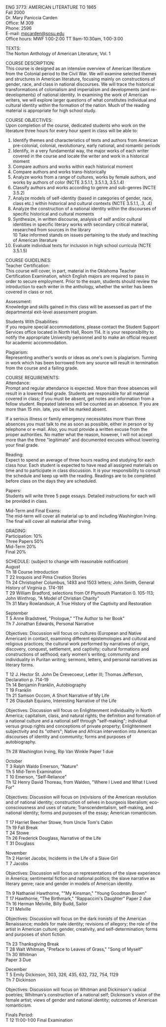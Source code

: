 ENG 3773: AMERICAN LITERATURE TO 1865  
 Fall 2000  
Dr. Mary Paniccia Carden  
Office:   M 309  
Phone:  2596  
E-mail:  mpcarden@sosu.edu  
Office hours:  MWF 1:00-2:00    TT  9am-10:30am, 1:00-3:00

TEXTS:  
The Norton Anthology of American Literature, Vol. 1

COURSE DESCRIPTION:  
This course is designed as an intensive overview of American literature from
the Colonial period to the Civil War.  We will examine selected themes and
structures in American literature, focusing mainly on constructions of gender,
race, and class in national discourses.  We will trace the historical
transformations of colonialism and imperialism and developments (and re-
developments) of  national identity.  In examining the work of American
writers, we will explore larger questions of what constitutes individual and
cultural identity within the formation of the nation.  Much of the reading
material is appropriate for high school study.

COURSE OBJECTIVES:  
Upon completion of the course, dedicated students who work on the literature
three hours for every hour spent in class will be able to:

1)  Identify themes and characteristics of texts and authors from American
pre-colonial, colonial,         revolutionary, early national, and romantic
periods  
2)  Identify, in a very fundamental way, the major works of each writer
covered in the course and        locate the writer and work in a historical
moment  
3)  Compare authors and works within each historical moment  
4)  Compare authors and works trans-historically  
5)  Analyze works from a range of cultures, works by female authors, and works
by authors of            color  (NCTE 3.5.1.1, 3.5.1.3, 3.5.1.4)  
6)  Classify authors and works according to genre and sub-genres   (NCTE
3.5.2)  
7)  Analyze models of self-identity (based in categories of gender, race,
class etc.) within                     historical and cultural contexts  (NCTE
3.5.1.1, .3, .4)  
8)  Analyze the construction of a national identity within the discourses of
specific historical and         cultural moments  
9)  Synthesize, in written discourse, analysis of self and/or cultural
identities in specific                        literary works with secondary
critical material, researched from sources in the library  
10  Take informed stands on issues pertaining to the study and teaching of
American literature  
11) Evaluate individual texts for inclusion in high school curricula (NCTE
3.5.1.5)

COURSE GUIDELINES:  
Teacher Certification:  
This course will cover, in part, material in the Oklahoma Teacher
Certification Examination, which English majors are required to pass in order
to secure employment.  Prior to the exam, students should review the
introduction to each writer in the anthology, whether the writer has been
covered in class or not.

Assessment:  
Knowledge and skills gained in this class will be assessed as part of the
departmental exit-level assessment program.

Students With Disabilities:  
If you require special accommodations, please contact the Student Support
Services office located in North Hall, Room 114. It is your responsibility to
notify the appropriate University personnel and to make an official request
for academic accommodation.

Plagiarism:  
Representing another's words or ideas as one's own is plagiarism. Turning in
work which has been borrowed from any source will result in termination from
the course and a failing grade.

COURSE REQUIREMENTS:  
Attendance:  
Prompt and regular attendance is expected. More than three absences will
result in a lowered final grade. Students are responsible for all material
covered in class; if you must be absent, get notes and information from a
fellow student. Repeated lateness will be counted as an absence. If you are
more than 15 min. late, you will be marked absent.

If a serious illness or family emergency necessitates more than three absences
you must talk to me as soon as possible, either in person or by telephone or
e-mail.  Also, you must provide a written excuse from the proper authorities.
No matter what the reason, however, I will not accept more than the three
"legitimate" and documented excuses without lowering your final grade.

Reading:  
Expect to spend an average of three hours reading and studying for each class
hour. Each student is expected to have read all assigned materials on time and
to participate in class discussion. It is your responsibility to consult the
schedule and keep up with the reading.  Readings are to be completed before
class on the days they are scheduled.

Papers:  
Students will write three 5 page essays. Detailed instructions for each will
be provided in class.

Mid-Term and Final Exams:  
The mid-term will cover all material up to and including Washington Irving.
The final will cover all material after Irving.

GRADING:  
Participation:          10%  
Three Papers         50%  
Mid-Term          20%  
Final                                   20%

SCHEDULE:  (subject to change with reasonable notification)  
August  
Th 18  Course Introduction  
T 22  Iroquois and Pima Creation Stories  
Th 24  Christopher Columbus, 1493 and 1503 letters; John Smith, General
History of   Virginia p. 174-191  
T 29  William Bradford, selections from Of Plymouth Plantation 0\. 105-113;
John   Winthrop, "A Model of Christian Charity"  
Th 31  Mary Rowlandson,  A True History of the Captivity and Restoration

September  
T 5   Anne Bradstreet, "Prologue," "The Author to her Book"  
Th 7  Jonathan Edwards, Personal Narrative

Objectives:  Discussion will focus on cultures (European and Native American)
in contact, examining different epistemologies and cultural and religious
practices;  the cultural work performed by narratives of origin, discovery,
conquest, settlement, and captivity; cultural formations and constructions of
selfhood;  early women's writing;  community and individuality in Puritan
writing;  sermons, letters, and personal narratives as literary forms.

T 12  J. Hector St. John De Crevecoeur, Letter III;  Thomas Jefferson,
Declaration p.   714-19  
Th 14  Benjamin Franklin, Autobiography  
T 19   Franklin  
Th 21   Samson Occom, A Short Narrative of My Life  
T 26  Olaudah Equiano, Interesting Narrative of the Life

Objectives:  Discussion will focus on Enlightenment individuality in North
America;  capitalism, class, and natural rights;  the definition and formation
of a national culture and a national self through "self-making";  individual
versus group rights and conceptions of private property;  Enlightenment
subjectivity and its "others";  Native and African intervention into American
discourses of identity and community; forms and purposes of autobiography.

Th 28  Washington Irving, Rip Van Winkle                     Paper 1 due

October  
T 3  Ralph Waldo Emerson, "Nature"  
Th 5  Mid-Term Examination  
T 10    Emerson, "Self-Reliance"  
Th 12  Henry David Thoreau, from Walden, "Where I Lived and What I Lived For"

Objectives:  Discussion will focus on (re)visions of the American revolution
and of national identity;  construction of selves in bourgeois liberalism;
eco-consciousness and uses of nature; Transcendentalism, self-making, and
national identity; forms and purposes of the essay; American romanticism.

T 17  Harriet Beecher Stowe, from Uncle Tom's Cabin  
Th 19  Fall Break  
T 24  Stowe  
Th 26  Frederick Douglass,  Narrative of the Life  
T 31  Douglass

November  
Th 2  Harriet Jacobs, Incidents in the Life of a Slave Girl  
T 7  Jacobs

Objectives:  Discussion will focus on representations of the slave experience
in America; sentimental fiction and national politics; the slave narrative as
literary genre;  race and gender in models of American identity.

Th 9   Nathaniel Hawthorne,  ""My Kinsman," "Young Goodman Brown"  
T 17   Hawthorne, "The Birthmark,"  "Rappaccini's Daughter"           Paper 2
due  
Th 16  Herman Melville, Billy Budd, Sailor  
T 21   Melville

Objectives:  Discussion will focus on the dark ironists of the American
Renaissance; models for male identity; revisions of allegory;  the role of the
artist in American culture;  gender, creativity, and self-determination; forms
and purposes of short fiction.

Th 23  Thanksgiving Break  
T 28   Walt Whitman, "Preface to Leaves of Grass,"  "Song of Myself"  
Th 30   Whitman  
  Paper 3 Due

December  
T 5   Emily Dickinson, 303, 326, 435, 632, 732, 754, 1129  
Th 7  Dickinson

Objectives:  Discussion will focus on Whitman and Dickinson's radical
poetries;  Whitman's construction of a national self; Dickinson's vision of
the female artist;  views of gender and national identity; outcomes of
American romanticism.

Finals Period:  
T 12 11:00-1:00    Final Examination  
    
    


